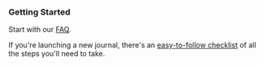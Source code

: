 
### Getting Started

Start with our [FAQ](/faq/).

If you're launching a new journal, there's an [easy-to-follow checklist](/starting-a-journal/) of all the steps you'll need to take.
